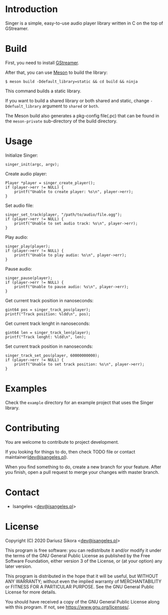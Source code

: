 # Introduction
Singer is a simple, easy-to-use audio player library written in C on the top of GStreamer. 
# Build
First, you need to install [GStreamer](https://gstreamer.freedesktop.org).

After that, you can use [Meson](https://mesonbuild.com) to build the library:
```
$ meson build -Ddefault_library=static && cd build && ninja
```
This command builds a static library.

If you want to build a shared library or both shared and static, change `-Ddefualt_library` argument to `shared` or `both`.

The Meson build also generates a pkg-config file(.pc) that can be found in the `meson-private` sub-directory of the build directory.
# Usage
Initialize Singer:
```
singer_init(argc, argv);
```
Create audio player:
```
Player *player = singer_create_player();
if (player->err != NULL) {
	printf("Unable to create player: %s\n", player->err);
}
```
Set audio file:
```
singer_set_track(player, "/path/to/audio/file.ogg");
if (player->err != NULL) {
	printf("Unable to set audio track: %s\n", player->err);
}
```
Play audio:
```
singer_play(player);
if (player->err != NULL) {
	printf("Unable to play audio: %s\n", player->err);
}
```
Pause audio:
```
singer_pause(player);
if (player->err != NULL) {
	printf("Unable to pause audio: %s\n", player->err);
}
```
Get current track position in nanoseconds:
```
gint64 pos = singer_track_pos(player);
printf("Track position: %ldd\n", pos);
```
Get current track lenght in nanoseconds:
```
gint64 len = singer_track_len(player);
printf("Track lenght: %ldd\n", len);
```
Set current track position in nanoseconds:
```
singer_track_set_pos(player, 60000000000);
if (player->err != NULL) {
	printf("Unable to set track position: %s\n", player->err);
}
```
# Examples
Check the `example` directory for an example project that uses the Singer library.
# Contributing
You are welcome to contribute to project development.

If you looking for things to do, then check TODO file or contact maintainer(dev@isangeles.pl).

When you find something to do, create a new branch for your feature. After you finish, open a pull request to merge your changes with master branch.
# Contact
* Isangeles <<dev@isangeles.pl>>
# License
Copyright (C) 2020 Dariusz Sikora <<dev@isangeles.pl>>

This program is free software: you can redistribute it and/or modify
it under the terms of the GNU General Public License as published by
the Free Software Foundation, either version 3 of the License, or
(at your option) any later version.

This program is distributed in the hope that it will be useful,
but WITHOUT ANY WARRANTY; without even the implied warranty of
MERCHANTABILITY or FITNESS FOR A PARTICULAR PURPOSE.  See the
GNU General Public License for more details.

You should have received a copy of the GNU General Public License
along with this program.  If not, see <https://www.gnu.org/licenses/>.
